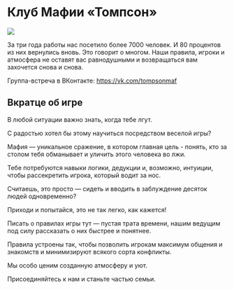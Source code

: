 # Клуб Мафии «Томпсон»

![](http://placehold.it/950x450)

За три года работы нас посетило более 7000 человек. И 80 процентов из них вернулись вновь. Это говорит о многом. Наши правила, игроки и атмосфера не оставят вас равнодушными и возвращаться вам захочется снова и снова.

Группа-встреча в ВКонтакте: https://vk.com/tompsonmaf

## Вкратце об игре

В любой ситуации важно знать, когда тебе лгут.

С радостью хотел бы этому научиться посредством веселой игры? 

Мафия — уникальное сражение, в котором главная цель - 
понять, кто за столом тебя обманывает и уличить этого человека во лжи.

Тебе потребуются навыки логики, дедукции и, возможно, интуиции, чтобы рассекретить игрока, который водит за нос.

Считаешь, это просто — сидеть и вводить в заблуждение десяток людей одновременно?

Приходи и попытайся, это не так легко, как кажется!

Писать о правилах игры тут — пустая трата времени,
нашим ведущим под силу рассказать о них быстрее и понятнее.

Правила устроены так, чтобы позволить игрокам максимум общения и знакомств и минимизируют всякого сорта конфликты.

Мы особо ценим созданную атмосферу и уют.

Присоединяйтесь к нам и станьте частью семьи.